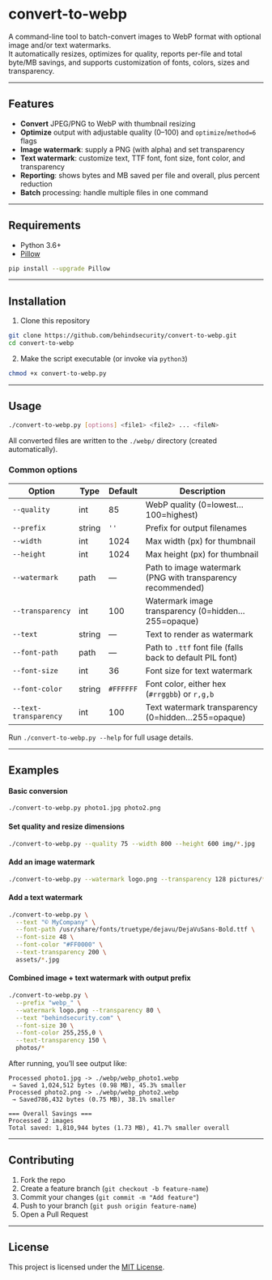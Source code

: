 # convert-to-webp

A command-line tool to batch-convert images to WebP format with optional image and/or text watermarks.  
It automatically resizes, optimizes for quality, reports per-file and total byte/MB savings, and supports customization of fonts, colors, sizes and transparency.

---

## Features

- **Convert** JPEG/PNG to WebP with thumbnail resizing  
- **Optimize** output with adjustable quality (0–100) and `optimize`/`method=6` flags  
- **Image watermark**: supply a PNG (with alpha) and set transparency  
- **Text watermark**: customize text, TTF font, font size, font color, and transparency  
- **Reporting**: shows bytes and MB saved per file and overall, plus percent reduction  
- **Batch** processing: handle multiple files in one command  

---

## Requirements

- Python 3.6+  
- [Pillow](https://pypi.org/project/Pillow/)  

```bash
pip install --upgrade Pillow
````

---

## Installation

1. Clone this repository

```bash
git clone https://github.com/behindsecurity/convert-to-webp.git
cd convert-to-webp
```
2. Make the script executable (or invoke via `python3`)

```bash
chmod +x convert-to-webp.py
```

---

## Usage

```bash
./convert-to-webp.py [options] <file1> <file2> ... <fileN>
```

All converted files are written to the `./webp/` directory (created automatically).

### Common options

| Option | Type| Default| Description |
| --------------------- | ------ | --------- | ----------------------------------------------------------- |
| `--quality`  | int | 85  | WebP quality (0=lowest…100=highest) |
| `--prefix`| string | `''`| Prefix for output filenames|
| `--width` | int | 1024| Max width (px) for thumbnail  |
| `--height`| int | 1024| Max height (px) for thumbnail |
| `--watermark`| path| —| Path to image watermark (PNG with transparency recommended) |
| `--transparency`| int | 100 | Watermark image transparency (0=hidden…255=opaque) |
| `--text`  | string | —| Text to render as watermark|
| `--font-path`| path| —| Path to `.ttf` font file (falls back to default PIL font)|
| `--font-size`| int | 36  | Font size for text watermark  |
| `--font-color`  | string | `#FFFFFF` | Font color, either hex (`#rrggbb`) or `r,g,b`|
| `--text-transparency` | int | 100 | Text watermark transparency (0=hidden…255=opaque)  |

Run `./convert-to-webp.py --help` for full usage details.

---

## Examples

#### Basic conversion

```bash
./convert-to-webp.py photo1.jpg photo2.png
```

#### Set quality and resize dimensions

```bash
./convert-to-webp.py --quality 75 --width 800 --height 600 img/*.jpg
```

#### Add an image watermark

```bash
./convert-to-webp.py --watermark logo.png --transparency 128 pictures/*.png
```

#### Add a text watermark

```bash
./convert-to-webp.py \
  --text "© MyCompany" \
  --font-path /usr/share/fonts/truetype/dejavu/DejaVuSans-Bold.ttf \
  --font-size 48 \
  --font-color "#FF0000" \
  --text-transparency 200 \
  assets/*.jpg
```

#### Combined image + text watermark with output prefix

```bash
./convert-to-webp.py \
  --prefix "webp_" \
  --watermark logo.png --transparency 80 \
  --text "behindsecurity.com" \
  --font-size 30 \
  --font-color 255,255,0 \
  --text-transparency 150 \
  photos/*
```

After running, you’ll see output like:

```
Processed photo1.jpg -> ./webp/webp_photo1.webp
 → Saved 1,024,512 bytes (0.98 MB), 45.3% smaller
Processed photo2.png -> ./webp/webp_photo2.webp
 → Saved786,432 bytes (0.75 MB), 38.1% smaller

=== Overall Savings ===
Processed 2 images
Total saved: 1,810,944 bytes (1.73 MB), 41.7% smaller overall
```

---

## Contributing

1. Fork the repo
2. Create a feature branch (`git checkout -b feature-name`)
3. Commit your changes (`git commit -m "Add feature"`)
4. Push to your branch (`git push origin feature-name`)
5. Open a Pull Request

---

## License

This project is licensed under the [MIT License](LICENSE).

